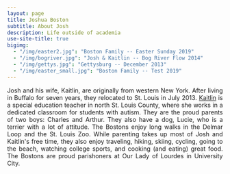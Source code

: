 ```yaml
---
layout: page
title: Joshua Boston
subtitle: About Josh
description: Life outside of academia
use-site-title: true
bigimg:
  - "/img/easter2.jpg": "Boston Family -- Easter Sunday 2019"
  - "/img/bogriver.jpg": "Josh & Kaitlin -- Bog River Flow 2014"
  - "/img/gettys.jpg": "Gettysburg -- December 2013"
  - "/img/easter_small.jpg": "Boston Family -- Test 2019"
---
```


<p align="justify">Josh and his wife, Kaitlin, are originally from western New York. After living in Buffalo for seven years, they relocated to St. Louis in July 2013. <a href="https://www.kaitlinboston.com/" target="_blank">Kaitlin</a> is a special education teacher in north St. Louis County, where she works in a dedicated classroom for students with autism. They are the proud parents of two boys: Charles and Arthur. They also have a dog, Lucie, who is a terrier with a lot of attitude. The Bostons enjoy long walks in the Delmar Loop and the St. Louis Zoo. While parenting takes up most of Josh and Kaitlin's free time, they also enjoy traveling, hiking, skiing, cycling, going to the beach, watching college sports, and cooking (and eating) great food. The Bostons are proud parishoners at Our Lady of Lourdes in University City.</p>
